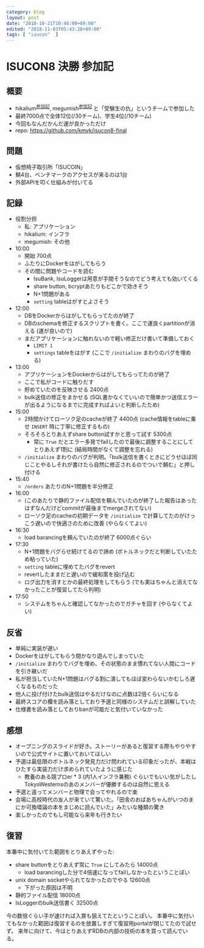 ```yaml
---
category: blog
layout: post
date: "2018-10-21T10:46:00+09:00"
edited: "2018-11-03T05:43:28+09:00"
tags: [ "isucon"  ]
---
```


# ISUCON8 決勝 参加記

## 概要

-   hikalium<sup>[参加記](https://hikalium.hatenablog.jp/entry/2018/10/20/225806)</sup>, megumish<sup>[参加記](http://diary.megumi.sh/entry/2018/10/28/235450)</sup> と「受験生の仇」というチームで参加した
-   最終7000点で全体12位(/30チーム)、学生4位(/10チーム)
-   今回もなんだかんだ運が良かっただけ
-   repo: <https://github.com/kmyk/isucon8-final>

## 問題

-   仮想椅子取引所「ISUCOIN」
-   鯖4台、ベンチマークのアクセスが来るのは1台
-   外部APIを叩く仕組みが付いてる

## 記録

-   役割分担
    -   私: アプリケーション
    -   hikalium: インフラ
    -   megumish: その他
-   10:00
    -   開始 700点
    -   ふたりにDockerをはがしてもらう
    -   その間に問題やコードを読む
        -   IsuBank, IsuLoggerは用意が手間そうなのでどう考えても効いてくる
        -   share button, bcryptあたりもどこかで効きそう
        -   N+1問題がある
        -   `setting` tableはがすとよさそう
-   12:00
    -   DBをDockerからはがしてもらってたのが終了
    -   DBのschemaを修正するスクリプトを書く。ここで運良くpartitionが消える (運が良いので)
    -   まだアプリケーションに触れないので軽い修正だけ書いて準備しておく
        -   `LIMIT 1`
        -   `settings` tableをはがす (ここで `/initialize` まわりのバグを埋める)
-   13:00
    -   アプリケーションをDockerからはがしてもらってたのが終了
    -   ここで私がコードに触りだす
    -   貯めていたのを反映させる 2400点
    -   bulk送信の修正をまかせる (SQL書かなくていいので簡単かつ送信エラーが出るようになるまでに完成すればよいと判断したため)
-   15:00
    -   2時間かけてローソク足のcacheが終了 4400点 (cache情報をtableに乗せ `INSERT` 時に丁寧に修正するもの)
    -   そろそろとりあえずshare button試すかと思って試す 5300点
        -   常に `True` だとエラー多発でfailしたので最後に調整することにしてとりあえず1割に (結局時間がなくて調整を忘れる)
    -   `/initialize` まわりのバグが判明。「bulk送信を書くときにどうせほぼ同じことやるしそれが書けたら自然に修正されるのでついで頼む」と押し付ける
-   15:40
    -   `/orders` あたりのN+1問題を半分修正
-   16:00
    -   (このあたりで静的ファイル配信を頼んでいたのが終了した報告はあったはずなんだけどcommitが最後までmergeされてない)
    -   ローソク足のcacheの初期データを `/initialize` で計算してたのがけっこう遅いので快適さのために改善 (やらなくてよい)
-   16:30
    -   load barancingを頼んでいたのが終了 6000点ぐらい
-   17:30
    -   N+1問題をバグらせ続けてるので諦め (ボトルネックだと判断していたため粘っていた)
    -   `setting` tableに埋めてたバグをrevert
    -   revertしたままだと遅いので緩和策を投げ込む
    -   ログ出力を消すとかの最終処理をしてもらう (でも実はちゃんと消えてなかったことが復習してたら判明)
-   17:50
    -   システムをちゃんと確認してなかったのでガチャを回す (やらなくてよい)

## 反省

-   単純に実装が遅い
-   Dockerをはがしてもらう間かなり遊んでしまっていた
-   `/initialize` まわりでバグを埋め、その状態のまま慣れてない人間にコードを引き継いだ
-   私が担当していたN+1問題はバグる割に潰してもほぼ変わらないかむしろ遅くなるものだった
-   他人に投げ付けたbulk送信はやるだけなのに点数は2倍くらいになる
-   最終スコアの欄を読み落としており予選と同様のシステムだと誤解していた
-   仕様書を読み落としておりbanが可能だと気付いていなかった

## 感想

-   オープニングのスライドが好き。ストーリーがあると復習する際もやりやすいので公式サイトに置いておいてほしい
-   予選は最低限のボトルネック発見力だけ問われている印象だったが、本戦はひたすら実装力だけ求められていたように感じた
    -   教養のある競プロer * 3 (内1人インフラ兼務) ぐらいでもいい気がしたしTokyoWesternsのあのメンバーが優勝するのは自然に思える
-   予選と違ってメンバーと物理で会ってやれるので楽
-   会場に高校時代の友人が来ていて驚いた。「田舎のおばあちゃんがいつのまにか可換環論の本をまじめに読んでいた」みたいな種類の驚き
-   楽しかったのでもし可能なら来年も行きたい

## 復習

本番中に気付いてた範囲をとりあえずやった:

-   share buttonをとりあえず常に `True` にしてみたら 14000点
    -   load barancingした分で4倍速になってfailしなかったということぽい
-   unix domain socketやられてなかったのでやる 12600点
    -   下がった原因は不明
-   静的ファイル配信 18000点
-   IsLoggerのbulk送信書く 32500点

今の数倍ぐらい手が速ければ入賞も狙えてたということぽい。
本番中に気付いてもなかった範囲は復習するのを放置しすぎて復習用portalが閉じてたので試せず。
来年に向けて、今はとりあえずRDBの内部の技術の本を買って読んでいる。
